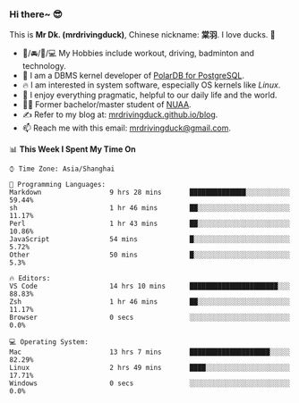 ### Hi there~ 😎

This is **Mr Dk. (mrdrivingduck)**, Chinese nickname: **棠羽**. I love ducks. 🦆

- 💪/🚘/🏸/💻 My Hobbies include workout, driving, badminton and technology.
- 🍊 I am a DBMS kernel developer of [PolarDB for PostgreSQL](https://github.com/ApsaraDB/PolarDB-for-PostgreSQL).
- 🔥 I am interested in system software, especially OS kernels like *Linux*.
- 🔧 I enjoy everything pragmatic, helpful to our daily life and the world.
- 👨‍🎓 Former bachelor/master student of [NUAA](https://en.wikipedia.org/wiki/Nanjing_University_of_Aeronautics_and_Astronautics).
- ✍ Refer to my blog at: [mrdrivingduck.github.io/blog](https://www.mrdrivingduck.cn/blog/#/).
- 📫 Reach me with this email: [mrdrivingduck@gmail.com](mailto:mrdrivingduck@gmail.com).

<!--START_SECTION:waka-->
📊 **This Week I Spent My Time On** 

```text
⌚︎ Time Zone: Asia/Shanghai

💬 Programming Languages: 
Markdown                 9 hrs 28 mins       ██████████████░░░░░░░░░░░   59.44% 
sh                       1 hr 46 mins        ██░░░░░░░░░░░░░░░░░░░░░░░   11.17% 
Perl                     1 hr 43 mins        ██░░░░░░░░░░░░░░░░░░░░░░░   10.86% 
JavaScript               54 mins             █░░░░░░░░░░░░░░░░░░░░░░░░   5.72% 
Other                    50 mins             █░░░░░░░░░░░░░░░░░░░░░░░░   5.3%

🔥 Editors: 
VS Code                  14 hrs 10 mins      ██████████████████████░░░   88.83% 
Zsh                      1 hr 46 mins        ██░░░░░░░░░░░░░░░░░░░░░░░   11.17% 
Browser                  0 secs              ░░░░░░░░░░░░░░░░░░░░░░░░░   0.0%

💻 Operating System: 
Mac                      13 hrs 7 mins       ████████████████████░░░░░   82.29% 
Linux                    2 hrs 49 mins       ████░░░░░░░░░░░░░░░░░░░░░   17.71% 
Windows                  0 secs              ░░░░░░░░░░░░░░░░░░░░░░░░░   0.0%

```


<!--END_SECTION:waka-->

<!-- ![Mr Dk.'s GitHub Stats](https://github-readme-stats.vercel.app/api?username=mrdrivingduck&count_private&show_icons=true&theme=buefy) -->

<!-- ![Most Used Languages](https://github-readme-stats.vercel.app/api/top-langs/?username=mrdrivingduck&exclude_repo=mips32-CPU,snort-tcp-socket&theme=buefy&layout=compact&langs_count=10) -->


<!--
**mrdrivingduck/mrdrivingduck** is a ✨ _special_ ✨ repository because its `README.md` (this file) appears on your GitHub profile.

Here are some ideas to get you started:

- 🔭 I’m currently working on ...
- 🌱 I’m currently learning ...
- 👯 I’m looking to collaborate on ...
- 🤔 I’m looking for help with ...
- 💬 Ask me about ...
- 📫 How to reach me: ...
- 😄 Pronouns: ...
- ⚡ Fun fact: ...
-->
